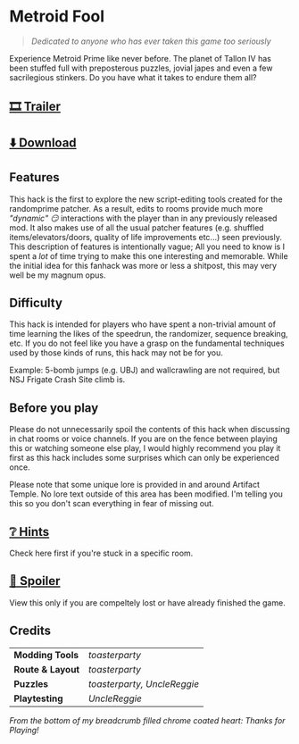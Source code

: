 # Metroid Fool

> *Dedicated to anyone who has ever taken this game too seriously*

Experience Metroid Prime like never before. The planet of Tallon IV has been stuffed full with preposterous puzzles, jovial japes and even a few sacrilegious stinkers. Do you have what it takes to endure them all?

## [🎞️ Trailer](http://example.com)

## [⬇️ Download](http://example.com)

## Features

This hack is the first to explore the new script-editing tools created for the randomprime patcher. As a result, edits to rooms provide much more *"dynamic" 😏* interactions with the player than in any previously released mod. It also makes use of all the usual patcher features (e.g. shuffled items/elevators/doors, quality of life improvements etc...) seen previously. This description of features is intentionally vague; All you need to know is I spent a *lot* of time trying to make this one interesting and memorable. While the initial idea for this fanhack was more or less a shitpost, this may very well be my magnum opus.

## Difficulty

This hack is intended for players who have spent a non-trivial amount of time learning the likes of the speedrun, the randomizer, sequence breaking, etc. If you do not feel like you have a grasp on the fundamental techniques used by those kinds of runs, this hack may not be for you.

Example: 5-bomb jumps (e.g. UBJ) and wallcrawling are not required, but NSJ Frigate Crash Site climb is.

## Before you play

Please do not unnecessarily spoil the contents of this hack when discussing in chat rooms or voice channels. If you are on the fence between playing this or watching someone else play, I would highly recommend you play it first as this hack includes some surprises which can only be experienced once.

Please note that some unique lore is provided in and around Artifact Temple. No lore text outside of this area has been modified. I'm telling you this so you don't scan everything in fear of missing out.

## [❔ Hints](./hints.md)

Check here first if you're stuck in a specific room.

## [🙈 Spoiler](./spoiler.md)

View this only if you are compeltely lost or have already finished the game.

## Credits
|  |  |
-------|------------------
| **Modding Tools** | *toasterparty* |
| **Route & Layout** | *toasterparty* |
| **Puzzles** | *toasterparty, UncleReggie* |
| **Playtesting** | *UncleReggie* |

*From the bottom of my breadcrumb filled chrome coated heart: Thanks for Playing!*
